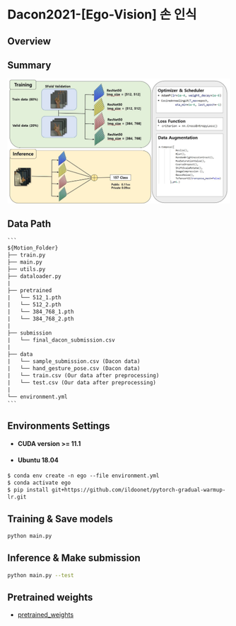 # Dacon2021-[Ego-Vision] 손 인식
## Overview
## Summary 
![ex_screenshot](./img/overview.jpg)

## Data Path
```
​```
${Motion_Folder}
├── train.py
├── main.py
├── utils.py
├── dataloader.py
|
├── pretrained
|   └── 512_1.pth
|   └── 512_2.pth
|   └── 384_768_1.pth
|   └── 384_768_2.pth
|
├── submission
|   └── final_dacon_submission.csv
|
├── data
|   └── sample_submission.csv (Dacon data)
|   └── hand_gesture_pose.csv (Dacon data)
|   └── train.csv (Our data after preprocessing)
|   └── test.csv (Our data after preprocessing)
|   
└── environment.yml
​```
```

## Environments Settings
- #### CUDA version >= 11.1
- #### Ubuntu 18.04
```
$ conda env create -n ego --file environment.yml
$ conda activate ego
$ pip install git+https://github.com/ildoonet/pytorch-gradual-warmup-lr.git
```

## Training & Save models
```bash
python main.py
```

## Inference & Make submission
```bash
python main.py --test
```

## Pretrained weights
* [pretrained_weights](https://drive.google.com/drive/folders/1DF78Y855yCuZ0V21JEI6qkcya4VyOzjl)
